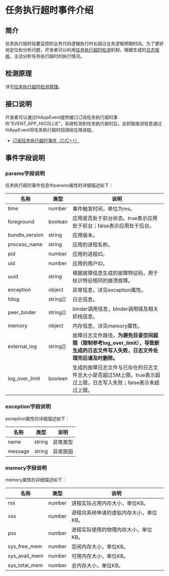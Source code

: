 # 任务执行超时事件介绍

## 简介

任务执行超时指要监控的业务代码逻辑执行时长超过业务逻辑预期时间。为了更好地定位和分析问题，开发者可以利用[任务执行超时检测](apptask-timeout-guidelines.md#任务执行超时检测)机制，根据生成的[日志规格](apptask-timeout-guidelines.md#日志规格)，主动分析任务执行超时的执行情况。

## 检测原理

详见[任务执行超时检测原理](apptask-timeout-guidelines.md#检测原理)。

## 接口说明

开发者可以通过HiAppEvent提供接口订阅任务执行超时事件“EVENT_APP_HICOLLIE”，系统检测到任务执行超时后，会抓取维测信息通过HiAppEvent将任务执行超时回调给应用进程。

- [订阅任务执行超时事件（C/C++）](hiappevent-watcher-apphicollie-events-ndk.md)

## 事件字段说明

### params字段说明

任务执行超时事件信息中params属性的详细描述如下：

| 名称 | 类型 | 说明 |
| -------- | -------- | -------- |
| time | number | 事件触发时间，单位为ms。 |
| foreground | boolean | 应用是否处于前台状态。true表示应用处于前台；false表示应用处于后台。 |
| bundle_version | string | 应用版本。 |
| process_name | string | 应用的进程名称。 |
| pid | number | 应用的进程ID。 |
| uid | number | 应用的用户ID。 |
| uuid | string | 根据故障信息生成的故障特征码，用于标识特征相同的崩溃故障。 |
| exception | object | 异常信息，详见exception属性。 |
| hilog | string[] | 日志信息。 |
| peer_binder | string[] | binder调用信息，binder调用链及相关抓栈信息。 |
| memory | object | 内存信息，详见memory属性。 |
| external_log | string[] | 故障日志文件路径。**为避免目录空间超限（限制参考log_over_limit），导致新生成的日志文件写入失败，日志文件处理完后请及时删除。** |
| log_over_limit | boolean | 生成的故障日志文件与已存在的日志文件总大小是否超过5M上限。true表示超过上限，日志写入失败；false表示未超过上限。 |

### exception字段说明

exception属性的详细描述如下：

| 名称 | 类型 | 说明 |
| -------- | -------- | -------- |
| name | string | 异常类型 |
| message | string | 异常原因 |

### memory字段说明

memory属性的详细描述如下：

| 名称 | 类型 | 说明 |
| -------- | -------- | -------- |
| rss | number | 进程实际占用内存大小，单位KB。 |
| vss | number | 进程向系统申请的虚拟内存大小，单位KB。 |
| pss | number | 进程实际使用的物理内存大小，单位KB。 |
| sys_free_mem | number | 空闲内存大小，单位KB。 |
| sys_avail_mem | number | 可用内存大小，单位KB。 |
| sys_total_mem | number | 总内存大小，单位KB。 |
